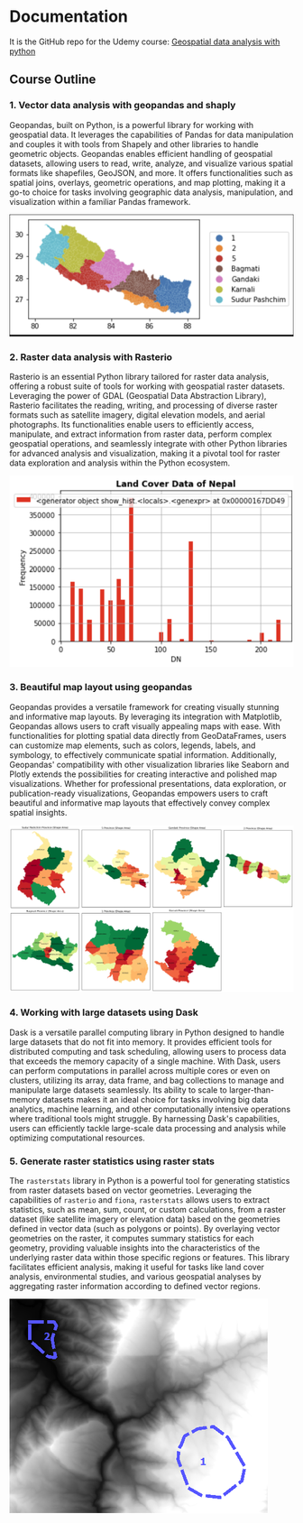 # Documentation

It is the GitHub repo for the Udemy course: [Geospatial data analysis with python](https://www.udemy.com/course/geospatial-data-analysis-with-python/?referralCode=5B58238C5392672D17B7)

## Course Outline

### 1. Vector data analysis with geopandas and shaply
Geopandas, built on Python, is a powerful library for working with geospatial data. It leverages the capabilities of Pandas for data manipulation and couples it with tools from Shapely and other libraries to handle geometric objects. Geopandas enables efficient handling of geospatial datasets, allowing users to read, write, analyze, and visualize various spatial formats like shapefiles, GeoJSON, and more. It offers functionalities such as spatial joins, overlays, geometric operations, and map plotting, making it a go-to choice for tasks involving geographic data analysis, manipulation, and visualization within a familiar Pandas framework.

![geopandas demo output](https://github.com/iamtekson/geospatial-data-analysis-python/blob/master/image/geopandas_output.png)

### 2. Raster data analysis with Rasterio
Rasterio is an essential Python library tailored for raster data analysis, offering a robust suite of tools for working with geospatial raster datasets. Leveraging the power of GDAL (Geospatial Data Abstraction Library), Rasterio facilitates the reading, writing, and processing of diverse raster formats such as satellite imagery, digital elevation models, and aerial photographs. Its functionalities enable users to efficiently access, manipulate, and extract information from raster data, perform complex geospatial operations, and seamlessly integrate with other Python libraries for advanced analysis and visualization, making it a pivotal tool for raster data exploration and analysis within the Python ecosystem.

![rasterio demo output](https://github.com/iamtekson/geospatial-data-analysis-python/blob/master/image/lulc_class_dn_values.png)

### 3. Beautiful map layout using geopandas
Geopandas provides a versatile framework for creating visually stunning and informative map layouts. By leveraging its integration with Matplotlib, Geopandas allows users to craft visually appealing maps with ease. With functionalities for plotting spatial data directly from GeoDataFrames, users can customize map elements, such as colors, legends, labels, and symbology, to effectively communicate spatial information. Additionally, Geopandas' compatibility with other visualization libraries like Seaborn and Plotly extends the possibilities for creating interactive and polished map visualizations. Whether for professional presentations, data exploration, or publication-ready visualizations, Geopandas empowers users to craft beautiful and informative map layouts that effectively convey complex spatial insights.

![geopandas map layout](https://github.com/iamtekson/geospatial-data-analysis-python/blob/master/image/gpd_map_output.jpg)

### 4. Working with large datasets using Dask
Dask is a versatile parallel computing library in Python designed to handle large datasets that do not fit into memory. It provides efficient tools for distributed computing and task scheduling, allowing users to process data that exceeds the memory capacity of a single machine. With Dask, users can perform computations in parallel across multiple cores or even on clusters, utilizing its array, data frame, and bag collections to manage and manipulate large datasets seamlessly. Its ability to scale to larger-than-memory datasets makes it an ideal choice for tasks involving big data analytics, machine learning, and other computationally intensive operations where traditional tools might struggle. By harnessing Dask's capabilities, users can efficiently tackle large-scale data processing and analysis while optimizing computational resources.

### 5. Generate raster statistics using raster stats
The `rasterstats` library in Python is a powerful tool for generating statistics from raster datasets based on vector geometries. Leveraging the capabilities of `rasterio` and `fiona`, `rasterstats` allows users to extract statistics, such as mean, sum, count, or custom calculations, from a raster dataset (like satellite imagery or elevation data) based on the geometries defined in vector data (such as polygons or points). By overlaying vector geometries on the raster, it computes summary statistics for each geometry, providing valuable insights into the characteristics of the underlying raster data within those specific regions or features. This library facilitates efficient analysis, making it useful for tasks like land cover analysis, environmental studies, and various geospatial analyses by aggregating raster information according to defined vector regions.

![rasterstats demo image](https://github.com/iamtekson/geospatial-data-analysis-python/blob/master/image/zones_elevation.png)

